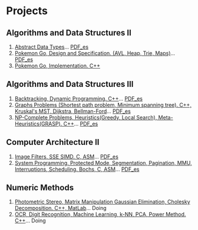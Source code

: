 # Projects

## Algorithms and Data Structures II
1. [Abstract Data Types](https://github.com/ZebaSz/algo2-tp1)... [PDF_es](https://github.com/ZebaSz/algo2-tp1/blob/master/Entrega%20electr%C3%B3nica%20RTP%201.pdf)
2. [Pokemon Go, Design and Specification. (AVL, Heap, Trie, Maps)](https://github.com/ZebaSz/algo2-tp2)... [PDF_es](https://github.com/ZebaSz/algo2-tp2/blob/reentrega/Reentrega%20TP2.pdf)
3. [Pokemon Go, Implementation. C++](https://github.com/ZebaSz/algo2-tp3)

## Algorithms and Data Structures III
1. [Backtracking, Dynamic Programming. C++](https://github.com/ITarrio/algo3_tp1)... [PDF_es](https://github.com/ITarrio/algo3_tp1/blob/master/informe/informe.pdf)
2. [Graphs Problems (Shortest path problem, Minimum spanning tree). C++, Kruskal's MST, Dijkstra, Bellman-Ford](https://github.com/ZebaSz/algo3-tp2)... [PDF_es](https://github.com/ZebaSz/algo3-tp2/blob/master/RTP2:%20Barylko%2C%20Giudice%2C%20Szperling%2C%20Tarrio.pdf)
3. [NP-Complete Problems, Heuristics(Greedy, Local Search), Meta-Heuristics(GRASP). C++](https://github.com/ZebaSz/algo3-tp3)... [PDF_es](https://github.com/ZebaSz/algo3-tp3/blob/master/RTP%203:%20Barylko%2C%20Giudice%2C%20Szperling%2C%20Tarrio.pdff)

## Computer Architecture II
1. [Image Filters, SSE SIMD. C, ASM](https://github.com/ZebaSz/orga2-tp2)... [PDF_es](https://github.com/ZebaSz/orga2-tp2/blob/master/Informe%20-%20Reentrega.pdf)
2. [System Programming, Protected Mode, Segmentation, Pagination, MMU, Interruptions, Scheduling. Bochs, C, ASM](https://github.com/ZebaSz/orga2-tp3)... [PDF_es](https://github.com/ZebaSz/orga2-tp3/blob/master/informe.pdf)

## Numeric Methods
1. [Photometric Stereo, Matrix Manipulation Gaussian Elimination, Cholesky Decomposition. C++, MatLab](https://github.com/ITarrio/metnum-tp1)... Doing
2. [OCR, Digit Recognition, Machine Learning, k-NN, PCA, Power Method. C++](https://github.com/kevinfra/metnum-tp2)... Doing
